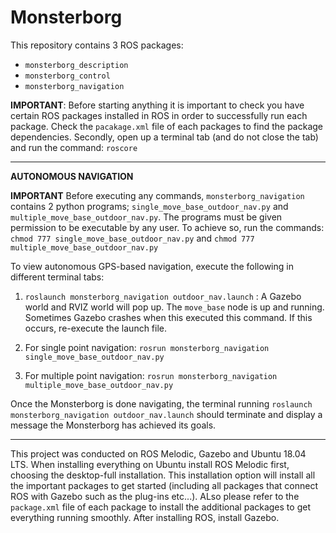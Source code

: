 # Monsterborg
This repository contains 3 ROS packages: 
* `monsterborg_description` 
* `monsterborg_control`
* `monsterborg_navigation`

**IMPORTANT**: Before starting anything it is important to check you have certain ROS packages installed in ROS in order to successfully run each package. Check the `pacakage.xml` file of each packages to find the package dependencies. Secondly, open up a terminal tab (and do not close the tab) and run the command: `roscore`

********************************************************************
**AUTONOMOUS NAVIGATION**

**IMPORTANT** Before executing any commands, `monsterborg_navigation` contains 2 python programs; `single_move_base_outdoor_nav.py` and `multiple_move_base_outdoor_nav.py`. The programs must be given permission to be executable by any user. To achieve so, run the commands: `chmod 777 single_move_base_outdoor_nav.py` and `chmod 777 multiple_move_base_outdoor_nav.py`

To view autonomous GPS-based navigation, execute the following in different terminal tabs:
1. `roslaunch monsterborg_navigation outdoor_nav.launch` : A Gazebo world and RVIZ world will pop up. The `move_base` node is up and running. Sometimes Gazebo crashes when this executed this command. If this occurs, re-execute the launch file. 

1. For single point navigation:
`rosrun monsterborg_navigation single_move_base_outdoor_nav.py`
2. For multiple point navigation:
`rosrun monsterborg_navigation multiple_move_base_outdoor_nav.py`

Once the Monsterborg is done navigating, the terminal running `roslaunch monsterborg_navigation outdoor_nav.launch` should terminate and display a message the Monsterborg has achieved its goals. 

*********************************************************************
This project was conducted on ROS Melodic, Gazebo and Ubuntu 18.04 LTS. When installing everything on Ubuntu install ROS Melodic first, choosing the desktop-full installation. This installation option will install all the important packages to get started (including all packages that connect ROS with Gazebo such as the plug-ins etc...). ALso please refer to the `package.xml` file of each package to install the additional packages to get everything running smoothly. After installing ROS, install Gazebo. 







